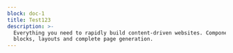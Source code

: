 ```yaml
---
block: doc-1
title: Test123
description: >-
  Everything you need to rapidly build content-driven websites. Components,
  blocks, layouts and complete page generation.
---
```

